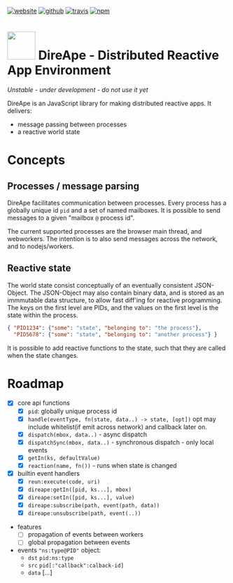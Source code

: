 [![website](https://img.shields.io/badge/website-direape.solsort.com-blue.svg)](https://direape.solsort.com/)
[![github](https://img.shields.io/badge/github-solsort/direape-blue.svg)](https://github.com/solsort/direape)
[![travis](https://img.shields.io/travis/solsort/direape.svg)](https://travis-ci.org/solsort/direape)
[![npm](https://img.shields.io/npm/v/direape.svg)](https://www.npmjs.com/package/direape)


# <img src=https://direape.solsort.com/icon.png width=64 height=64> DireApe - Distributed Reactive App Environment

*Unstable - under development - do not use it yet*

DireApe is an JavaScript library for making distributed reactive apps. It delivers:

- message passing between processes
- a reactive world state

# Concepts

## Processes / message parsing

DireApe facilitates communication between processes. Every process has a globally unique id `pid` and a set of named mailboxes. It is possible to send messages to a given "mailbox `@` process id".

The current supported processes are the browser main thread, and webworkers. The intention is to also send messages across the network, and to nodejs/workers.

## Reactive state

The world state consist conceptually of an eventually consistent JSON-Object. The JSON-Object may also contain binary data, and is stored as an immmutable data structure, to allow fast diff'ing for reactive programming.
The keys on the first level are PIDs, and the values on the first level is the state within the process.


```JSON
{ "PID1234": {"some": "state", "belonging to": "the process"},
  "PID5678": {"some": "state", "belonging to": "another process"} }
```

It is possible to add reactive functions to the state, such that they are called when the state changes.

# Roadmap

- [x] core api functions
    - [x] `pid`: globally unique process id
    - [x] `handle(eventType, fn(state, data..) -> state, [opt])` opt may include whitelist(if emit across network) and callback later on.
    - [x] `dispatch(mbox, data..)` - async dispatch
    - [x] `dispatchSync(mbox, data..)` - synchronous dispatch - only local events
    - [x] `getIn(ks, defaultValue)`
    - [x] `reaction(name, fn())` - runs when state is changed
- [x] builtin event handlers
    - [x] `reun:execute(code, uri)`
    - [x] `direape:getIn([pid, ks...], mbox)`
    - [x] `direape:setIn([pid, ks...], value)`
    - [x] `direape:subscribe(path, event(path, data))`
    - [x] `direape:unsubscribe(path, event(..))`
- features
    - [ ] propagation of events between workers
    - [ ] global propagation between events
- events `"ns:type@PID"` object:
    - `dst` `pid:ns:type`
    - `src` `pid[:"callback":calback-id]`
    - `data` [...]
